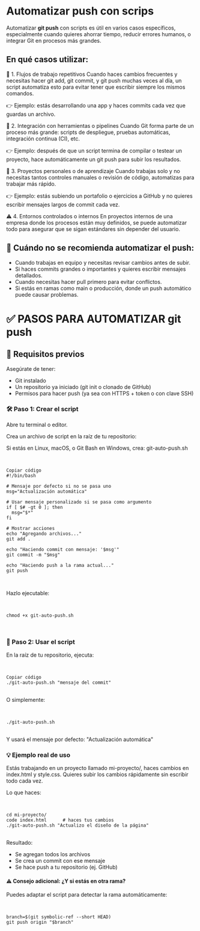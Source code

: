 # Automatizar push con scrips
Automatizar **git push** con scripts es útil en varios casos específicos, 
especialmente cuando quieres ahorrar tiempo, reducir errores humanos, o integrar 
Git en procesos más grandes.

## En qué casos utilizar:
🔁 1. Flujos de trabajo repetitivos
Cuando haces cambios frecuentes y necesitas hacer git add, git commit, y git push muchas veces al día, un script automatiza esto para evitar tener que escribir siempre los mismos comandos.

👉 Ejemplo: estás desarrollando una app y haces commits cada vez que guardas un archivo.

🤖 2. Integración con herramientas o pipelines
Cuando Git forma parte de un proceso más grande: scripts de despliegue, pruebas automáticas, integración continua (CI), etc.

👉 Ejemplo: después de que un script termina de compilar o testear un proyecto, hace automáticamente un git push para subir los resultados.

🧪 3. Proyectos personales o de aprendizaje
Cuando trabajas solo y no necesitas tantos controles manuales o revisión de código, automatizas para trabajar más rápido.

👉 Ejemplo: estás subiendo un portafolio o ejercicios a GitHub y no quieres escribir mensajes largos de commit cada vez.

⚠️ 4. Entornos controlados o internos
En proyectos internos de una empresa donde los procesos están muy definidos, se puede automatizar todo para asegurar que se sigan estándares sin depender del usuario.

## 🚫 Cuándo no se recomienda automatizar el push:
- Cuando trabajas en equipo y necesitas revisar cambios antes de subir.
- Si haces commits grandes o importantes y quieres escribir mensajes detallados.
- Cuando necesitas hacer pull primero para evitar conflictos.
- Si estás en ramas como main o producción, donde un push automático puede causar problemas.


# ✅ PASOS PARA AUTOMATIZAR git push

## 🧩 Requisitos previos
Asegúrate de tener:
- Git instalado
- Un repositorio ya iniciado (git init o clonado de GitHub)
- Permisos para hacer push (ya sea con HTTPS + token o con clave SSH)

### 🛠 Paso 1: Crear el script
Abre tu terminal o editor.

Crea un archivo de script en la raíz de tu repositorio:

Si estás en Linux, macOS, o Git Bash en Windows, crea:
git-auto-push.sh

<pre> 
<code class="language-bash">
Copiar código
#!/bin/bash

# Mensaje por defecto si no se pasa uno
msg="Actualización automática"

# Usar mensaje personalizado si se pasa como argumento
if [ $# -gt 0 ]; then
  msg="$*"
fi

# Mostrar acciones
echo "Agregando archivos..."
git add .

echo "Haciendo commit con mensaje: '$msg'"
git commit -m "$msg"

echo "Haciendo push a la rama actual..."
git push

</code>
</pre>

Hazlo ejecutable:

<pre> 
<code class="language-bash">
chmod +x git-auto-push.sh

</code>
</pre>

### 🚀 Paso 2: Usar el script
En la raíz de tu repositorio, ejecuta:

<pre> 
<code class="language-bash">
Copiar código
./git-auto-push.sh "mensaje del commit"
</code>
</pre>

O simplemente:

<pre> 
<code class="language-bash">
./git-auto-push.sh
</code>
</pre>

Y usará el mensaje por defecto: "Actualización automática"

### 💡 Ejemplo real de uso
Estás trabajando en un proyecto llamado mi-proyecto/, haces cambios en index.html y style.css. 
Quieres subir los cambios rápidamente sin escribir todo cada vez.

Lo que haces:

<pre> 
<code class="language-bash">
cd mi-proyecto/
code index.html      # haces tus cambios
./git-auto-push.sh "Actualizo el diseño de la página"
</code>
</pre>

Resultado:

- Se agregan todos los archivos
- Se crea un commit con ese mensaje
- Se hace push a tu repositorio (ej. GitHub)

#### ⚠️ Consejo adicional: ¿Y si estás en otra rama?
Puedes adaptar el script para detectar la rama automáticamente:

<pre> 
<code class="language-bash">
branch=$(git symbolic-ref --short HEAD)
git push origin "$branch"

</code>
</pre>



